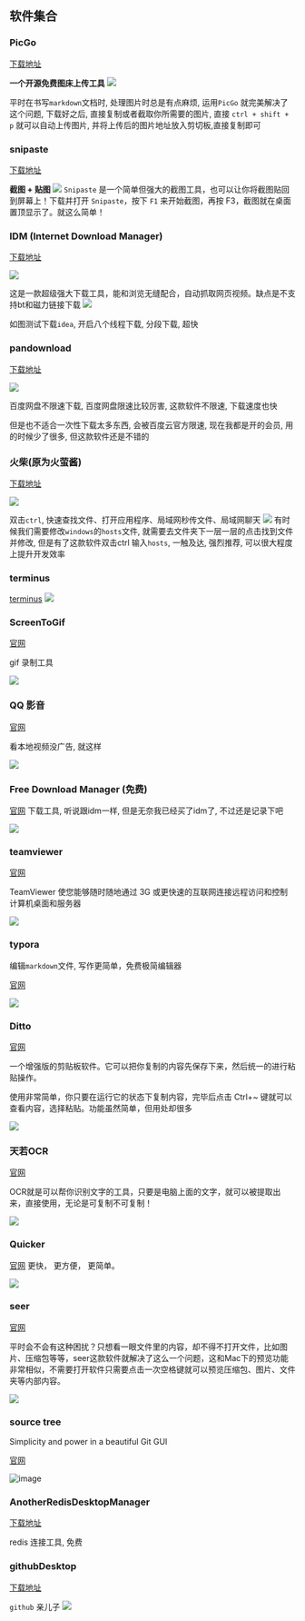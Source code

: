 ## 软件集合

### PicGo
[下载地址](https://github.com/Molunerfinn/PicGo)

**一个开源免费图床上传工具**
![](https://raw.githubusercontent.com/xiaoxiunique/Web-Tip/master/20190518005208.png)

平时在书写`markdown`文档时, 处理图片时总是有点麻烦, 运用`PicGo` 就完美解决了这个问题, 下载好之后, 直接复制或者截取你所需要的图片, 直接 `ctrl + shift + p` 就可以自动上传图片, 并将上传后的图片地址放入剪切板,直接复制即可

### snipaste
[下载地址](https://zh.snipaste.com/)

**截图 + 贴图**
![](https://raw.githubusercontent.com/xiaoxiunique/Web-Tip/master/20190518005746.png)
`Snipaste` 是一个简单但强大的截图工具，也可以让你将截图贴回到屏幕上！下载并打开 `Snipaste`，按下 `F1` 来开始截图，再按 F3，截图就在桌面置顶显示了。就这么简单！

### IDM (Internet Download Manager)
[下载地址](https://www.internetdownloadmanager.com/)

![](https://raw.githubusercontent.com/xiaoxiunique/Web-Tip/master/20190518010224.png)

这是一款超级强大下载工具，能和浏览无缝配合，自动抓取网页视频。缺点是不支持bt和磁力链接下载
![](https://raw.githubusercontent.com/xiaoxiunique/Web-Tip/master/20190518011137.png)

如图测试下载`idea`, 开启八个线程下载, 分段下载, 超快

### pandownload
[下载地址](pandownload.com)

![](https://raw.githubusercontent.com/xiaoxiunique/Web-Tip/master/20190518012037.png)

百度网盘不限速下载, 百度网盘限速比较厉害, 这款软件不限速, 下载速度也快

但是也不适合一次性下载太多东西, 会被百度云官方限速, 现在我都是开的会员, 用的时候少了很多, 但这款软件还是不错的

### 火柴(原为火萤酱)
[下载地址](http://huochaipro.com/)

![](https://raw.githubusercontent.com/xiaoxiunique/Web-Tip/master/20190518012506.png)

双击`ctrl`, 快速查找文件、打开应用程序、局域网秒传文件、局域网聊天
![](https://raw.githubusercontent.com/xiaoxiunique/Web-Tip/master/20190518012904.png)
有时候我们需要修改`windows`的`hosts`文件, 就需要去文件夹下一层一层的点击找到文件并修改, 但是有了这款软件双击ctrl 输入`hosts`, 一触及达, 强烈推荐, 可以很大程度上提升开发效率
### terminus
[terminus](https://github.com/Eugeny/terminus/releases/tag/v1.0.77)
![](https://raw.githubusercontent.com/xiaoxiunique/Image/master/20190521083119.png)

### ScreenToGif
[官网](https://www.screentogif.com/?l=zh_cn)

gif 录制工具

![](https://raw.githubusercontent.com/xiaoxiunique/Web-Tip/master/20190526230613.png)


### QQ 影音
[官网](http://player.qq.com/)

看本地视频没广告,  就这样

![](https://raw.githubusercontent.com/xiaoxiunique/Web-Tip/master/20190526235135.png)

### Free Download Manager (免费)
[官网](https://www.freedownloadmanager.org/zh/)
下载工具, 听说跟idm一样, 但是无奈我已经买了idm了, 不过还是记录下吧

![](https://raw.githubusercontent.com/xiaoxiunique/Web-Tip/master/20190526235422.png)


### teamviewer
[官网](https://www.teamviewer.cn/cn/?pid=google.tv.teamviewer_exact.s.cn&gclid=Cj0KCQjw_r3nBRDxARIsAJljleE_tA4zSLrXlKrM7044Whu4T7O1X9HViDMCYvR3_duf7CuYmh3Rx6oaAvR1EALw_wcB)

TeamViewer 使您能够随时随地通过 3G 或更快速的互联网连接远程访问和控制计算机桌面和服务器

![](https://raw.githubusercontent.com/xiaoxiunique/Web-Tip/master/20190531135835.png)

### typora

编辑`markdown`文件, 写作更简单，免费极简编辑器

[官网](https://www.typora.io/#windows)

![](https://raw.githubusercontent.com/xiaoxiunique/Web-Tip/master/20190531140249.png)


### Ditto
[官网](https://ditto-cp.sourceforge.io/)

一个增强版的剪贴板软件。它可以把你复制的内容先保存下来，然后统一的进行粘贴操作。

使用非常简单，你只要在运行它的状态下复制内容，完毕后点击 Ctrl+~ 键就可以查看内容，选择粘贴。功能虽然简单，但用处却很多

![](https://raw.githubusercontent.com/xiaoxiunique/Web-Tip/master/20190531194336.png)


### 天若OCR
[官网](https://tianruoocr.cn/server/index.php)

OCR就是可以帮你识别文字的工具，只要是电脑上面的文字，就可以被提取出来，直接使用，无论是可复制不可复制！

![](https://raw.githubusercontent.com/xiaoxiunique/Web-Tip/master/20190531201139.png)


### Quicker
[官网](https://getquicker.net/)
更快， 更方便， 更简单。

![](https://raw.githubusercontent.com/xiaoxiunique/Web-Tip/master/20190531201311.png)

### seer
[官网](http://www.1218.io/seer.html)

平时会不会有这种困扰？只想看一眼文件里的内容，却不得不打开文件，比如图片、压缩包等等，seer这款软件就解决了这么一个问题，这和Mac下的预览功能非常相似，不需要打开软件只需要点击一次空格键就可以预览压缩包、图片、文件夹等内部内容。

![](https://raw.githubusercontent.com/xiaoxiunique/Web-Tip/master/20190531201935.png)


### source tree
Simplicity and power in a beautiful Git GUI

[官网](https://www.sourcetreeapp.com/)

![image](7968F86F70284AFF815B98C2206F20FD)


### AnotherRedisDesktopManager

[下载地址](https://github.com/qishibo/AnotherRedisDesktopManager/releases)

redis 连接工具, 免费


### githubDesktop

[下载地址](https://desktop.github.com/)

`github` 亲儿子
![](http://images.atomblogs.com/20190811213035.png)
